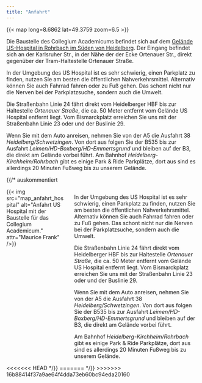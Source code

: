 ```yaml
---
title: "Anfahrt"
---
```


{{< map long=8.6862 lat=49.3759 zoom=6.5 >}}

Die Baustelle des Collegium Academicums befindet sich auf dem [Gelände US-Hospital in Rohrbach im Süden von Heidelberg](https://tools.wmflabs.org/geohack/geohack.php?pagename=Collegium+Academicum&params=49_22_34_N_8_41_10_E).
Der Eingang befindet sich an der Karlsruher Str., in der Nähe der der Ecke Ortenauer Str., direkt gegenüber der Tram-Haltestelle Ortenauer Straße.

<!-- Die folgenden Abschnitte sind unten in der div Klasse noch einmal exakt so vorhanden, aber erst einmal in Markdown kopiert worden, da das Bild nicht aktuell war und so erst einmal Anzeigefehler vermieden werden können (daher unten auch auskommentiert) -->
In der Umgebung des US Hospital ist es sehr schwierig, einen Parkplatz zu
finden, nutzen Sie am besten die öffentlichen Nahverkehrsmittel. Alternativ
können Sie auch Fahrrad fahren oder zu Fuß gehen. Das schont nicht nur die
Nerven bei der Parkplatzsuche, sondern auch die Umwelt.

Die Straßenbahn Linie 24 fährt direkt vom Heidelberger HBF bis zur Haltestelle
*Ortenauer Straße*, die ca. 50 Meter entfernt vom Gelände US Hospital entfernt
liegt. Vom Bismarckplatz erreichen Sie uns mit der Straßenbahn Linie 23 oder und der Buslinie 29.

Wenn	Sie mit dem Auto anreisen, nehmen Sie von der A5 die Ausfahrt 38 *Heidelberg/Schwetzingen*.
Von dort aus folgen Sie der B535 bis zur Ausfahrt *Leimen/HD-Boxberg/HD-Emmertsgrund*
und bleiben auf der B3, die direkt am Gelände vorbei führt. 
Am Bahnhof *Heidelberg-Kirchheim/Rohrbach* gibt es einige Park &
Ride Parkplätze, dort aus sind es allerdings 20 Minuten Fußweg bis zu unserem
Gelände.


{{/* auskommentiert
<div class="columns">
	<div id="anfahrt" class="column">
	 {{< img src="map_anfahrt_hospital" alt="Anfahrt US Hospital mit der Baustelle für das Collegium Academicum." attr="Maurice Frank" />}}
	</div>
	<div class="column">
 	<p>In der Umgebung des US Hospital ist es sehr schwierig, einen Parkplatz zu
	finden, nutzen Sie am besten die öffentlichen Nahverkehrsmittel. Alternativ
	können Sie auch Fahrrad fahren oder zu Fuß gehen. Das schont nicht nur die
	Nerven bei der Parkplatzsuche, sondern auch die Umwelt. </p>
	<p>Die Straßenbahn Linie 24 fährt direkt vom Heidelberger HBF bis zur Haltestelle
	<i>Ortenauer Straße</i>, die ca. 50 Meter entfernt vom Gelände US Hospital entfernt
	liegt. Vom Bismarckplatz erreichen Sie uns mit der Straßenbahn Linie 23 oder und der Buslinie 29.</p>
	<p>Wenn	Sie mit dem Auto anreisen, nehmen Sie von der A5 die Ausfahrt 38 <i>Heidelberg/Schwetzingen</i>.
	Von dort aus folgen Sie der B535 bis zur Ausfahrt <i>Leimen/HD-Boxberg/HD-Emmertsgrund</i>
	und bleiben auf der B3, die direkt am Gelände vorbei führt. </p>
	<p>Am Bahnhof <i>Heidelberg-Kirchheim/Rohrbach</i> gibt es einige Park &
	Ride Parkplätze, dort aus sind es allerdings 20 Minuten Fußweg bis zu unserem
	Gelände.</p>
	</div>
</div>
<<<<<<< HEAD
 */}}
=======
*/}}
>>>>>>> 16b88414f37a9ae64f4dda73eb60bc94eda20160
